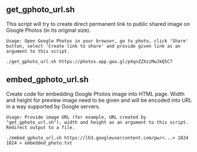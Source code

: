 ## get_gphoto_url.sh
This script will try to create direct permanent link to public shared image on Google Photos (in its original size).
```
Usage: Open Google Photos in your browser, go to photo, click 'Share' button, select 'Create link to share' and provide given link as an argument to this script.

./get_gphoto_url.sh https://photos.app.goo.gl/pXqnZZXzzMwJkQ5C7
```

## embed_gphoto_url.sh
Create code for embedding Google Photos image into HTML page. Width and height for preview image need to be given and will be encoded into URL in a way supported by Google servers.
```
Usage: Provide image URL (for example, URL created by "get_gphoto_url.sh"), width and height as an argument to this script. Redirect output to a file.

./embed_gphoto_url.sh https://lh3.googleusercontent.com/pw/<...> 1024 1024 > embedded_photo.txt
```